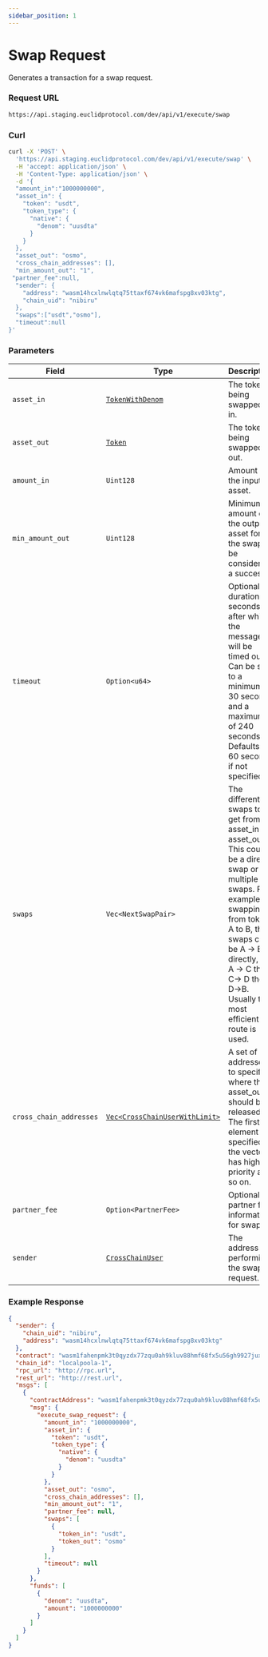 ```yaml
---
sidebar_position: 1 
---
```


# Swap Request

Generates a transaction for a swap request.

### Request URL
 
```bash
https://api.staging.euclidprotocol.com/dev/api/v1/execute/swap
```
### Curl
```bash
curl -X 'POST' \
  'https://api.staging.euclidprotocol.com/dev/api/v1/execute/swap' \
  -H 'accept: application/json' \
  -H 'Content-Type: application/json' \
  -d '{
  "amount_in":"1000000000",
  "asset_in": {
    "token": "usdt",
    "token_type": {
      "native": {
        "denom": "uusdta"
      }
    }
  },
  "asset_out": "osmo",
  "cross_chain_addresses": [],
  "min_amount_out": "1",
 "partner_fee":null,
  "sender": {
    "address": "wasm14hcxlnwlqtq75ttaxf674vk6mafspg8xv03ktg",
    "chain_uid": "nibiru"
  },
  "swaps":["usdt","osmo"],
  "timeout":null
}'
```
### Parameters

| Field                   | Type                            | Description                                                                                                               |
|-------------------------|---------------------------------|---------------------------------------------------------------------------------------------------------------------------|
| `asset_in`              | [`TokenWithDenom`](../../../Euclid%20Smart%20Contracts/overview#tokenwithdenom)               | The token being swapped in.                                                                                               |
| `asset_out`             | [`Token`](../../../Euclid%20Smart%20Contracts/overview#token)                         | The token being swapped out.                                                                                              |
| `amount_in`             | `Uint128`                       | Amount of the input asset.                                                                                                |
| `min_amount_out`        | `Uint128`                       | Minimum amount of the output asset for the swap to be considered a success.                                               |
| `timeout`               | `Option<u64>`                   | Optional duration in seconds after which the message will be timed out. Can be set to a minimum of 30 seconds and a maximum of 240 seconds. Defaults to 60 seconds if not specified.|
| `swaps`                 | `Vec<NextSwapPair>`             | The different swaps to get from asset_in to asset_out. This could be a direct swap or multiple swaps. For example, if swapping from token A to B, the swaps can be A -> B directly, or A -> C then C-> D then D->B. Usually the most efficient route is used. |
| `cross_chain_addresses` | [`Vec<CrossChainUserWithLimit>`](../../../Euclid%20Smart%20Contracts/overview#crosschainuserwithlimit)  | A set of addresses to specify where the asset_out should be released. The first element specified in the vector has highest priority and so on. |
| `partner_fee`           | `Option<PartnerFee>`            | Optional partner fee information for swaps.                                                                               |
| `sender`           | [`CrossChainUser`](../../../Euclid%20Smart%20Contracts/overview#crosschainuser)  | The address performing the swap request.                                                       |


### Example Response

```json
{
  "sender": {
    "chain_uid": "nibiru",
    "address": "wasm14hcxlnwlqtq75ttaxf674vk6mafspg8xv03ktg"
  },
  "contract": "wasm1fahenpmk3t0qyzdx77zqu0ah9kluv88hmf68fx5u56gh9927juxsz94c2n",
  "chain_id": "localpoola-1",
  "rpc_url": "http://rpc.url",
  "rest_url": "http://rest.url",
  "msgs": [
    {
      "contractAddress": "wasm1fahenpmk3t0qyzdx77zqu0ah9kluv88hmf68fx5u56gh9927juxsz94c2n",
      "msg": {
        "execute_swap_request": {
          "amount_in": "1000000000",
          "asset_in": {
            "token": "usdt",
            "token_type": {
              "native": {
                "denom": "uusdta"
              }
            }
          },
          "asset_out": "osmo",
          "cross_chain_addresses": [],
          "min_amount_out": "1",
          "partner_fee": null,
          "swaps": [
            {
              "token_in": "usdt",
              "token_out": "osmo"
            }
          ],
          "timeout": null
        }
      },
      "funds": [
        {
          "denom": "uusdta",
          "amount": "1000000000"
        }
      ]
    }
  ]
}
```